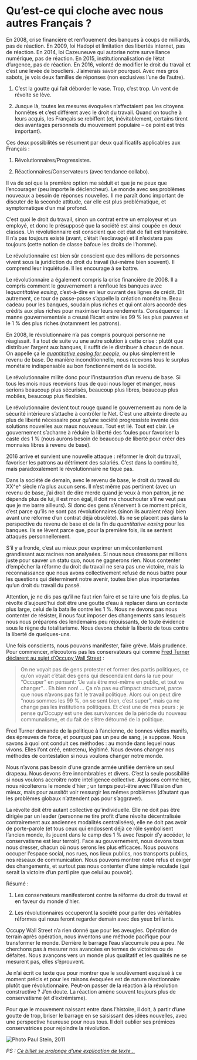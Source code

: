 # Qu’est-ce qui cloche avec nous autres Français ?

En 2008, crise financière et renflouement des banques à coups de milliards, pas de réaction. En 2009, loi Hadopi et limitation des libertés internet, pas de réaction. En 2014, loi Cazeuneuve qui autorise notre surveillance numérique, pas de réaction. En 2015, institutionnalisation de l’état d’urgence, pas de réaction. En 2016, volonté de modifier le droit du travail et c’est une levée de boucliers. J’aimerais savoir pourquoi. Avec mes gros sabots, je vois deux familles de réponses (non exclusives l’une de l’autre).

1. C’est la goutte qui fait déborder le vase. Trop, c’est trop. Un vent de révolte se lève.

2. Jusque là, toutes les mesures évoquées n’affectaient pas les citoyens honnêtes et c’est différent avec le droit du travail. Quand on touche à leurs acquis, les Français se rebiffent (et, inévitablement, certains tirent des avantages personnels du mouvement populaire – ce point est très important).

Ces deux possibilités se résument par deux qualificatifs applicables aux Français :

1. Révolutionnaires/Progressistes.

2. Réactionnaires/Conservateurs (avec tendance collabo).

Il va de soi que la première option me séduit et que je ne peux que l’encourager (peu importe le déclencheur). Le monde avec ses problèmes nouveaux a besoin de réponses nouvelles. Il me paraît donc important de discuter de la seconde attitude, car elle est plus problématique, et symptomatique d’un mal profond.

C’est quoi le droit du travail, sinon un contrat entre un employeur et un employé, et donc le présupposé que la société est ainsi coupée en deux classes. Un révolutionnaire est conscient que cet état de fait est transitoire. Il n’a pas toujours existé (avant, c’était l’esclavage) et il n’existera pas toujours (cette notion de classe bafoue les droits de l’homme).

Le révolutionnaire est bien sûr conscient que des millions de personnes vivent sous la juridiction du droit du travail (lui-même bien souvent). Il comprend leur inquiétude. Il les encourage à se battre.

Le révolutionnaire a également compris la crise financière de 2008. Il a compris comment le gouvernement a renfloué les banques avec le*quantitative easing*, c’est-à-dire en leur ouvrant des lignes de crédit. Dit autrement, ce tour de passe-passe s’appelle la création monétaire. Beau cadeau pour les banques, soudain plus riches et qui ont alors accordé des crédits aux plus riches pour maximiser leurs rendements. Conséquence : la manne gouvernementale a creusé l’écart entre les 99 % les plus pauvres et le 1 % des plus riches (notamment les patrons).

En 2008, le révolutionnaire n’a pas compris pourquoi personne ne réagissait. Il a tout de suite vu une autre solution à cette crise : plutôt que distribuer l’argent aux banques, il suffit de le distribuer à chacun de nous. On appelle ça le [*quantitative easing for people*](http://www.qe4people.eu/), ou plus simplement le revenu de base. De manière inconditionnelle, nous recevons tous le surplus monétaire indispensable au bon fonctionnement de la société.

Le révolutionnaire milite donc pour l’instauration d’un revenu de base. Si tous les mois nous recevions tous de quoi nous loger et manger, nous serions beaucoup plus sécurisés, beaucoup plus libres, beaucoup plus mobiles, beaucoup plus flexibles.

Le révolutionnaire devient tout rouge quand le gouvernement au nom de la sécurité intérieure s’attache à contrôler le Net. C’est une atteinte directe au plus de liberté nécessaire pour qu’une société progressiste invente des solutions nouvelles aux maux nouveaux. Tout est lié. Tout est clair. Le gouvernement s’acharne à réduire la liberté des foules pour favoriser la caste des 1 % (nous aurons besoin de beaucoup de liberté pour créer des monnaies libres à revenu de base).

2016 arrive et survient une nouvelle attaque : réformer le droit du travail, favoriser les patrons au détriment des salariés. C’est dans la continuité, mais paradoxalement le révolutionnaire ne tique pas.

Dans la société de demain, avec le revenu de base, le droit du travail du XX^e^ siècle n’a plus aucun sens. Il n’est même pas pertinent (avec un revenu de base, j’ai droit de dire merde quand je veux à mon patron, je ne dépends plus de lui, il est mon égal, il doit me chouchouter s’il ne veut pas que je me barre ailleurs). Si donc des gens s’énervent à ce moment précis, c’est parce qu’ils ne sont pas révolutionnaires (sinon ils auraient réagi bien avant une réforme d’un contrat déjà obsolète). Ils ne se placent pas dans la perspective du revenu de base et de la fin du *quantitative easing* pour les banques. Ils se lèvent parce que, pour la première fois, ils se sentent attaqués personnellement.

S’il y a fronde, c’est au mieux pour exprimer un mécontentement grandissant aux racines non analysées. Si nous nous dressons par millions juste pour sauver un statu quo, nous ne gagnerons rien. Nous contenter d’empêcher la réforme du droit du travail ne sera pas une victoire, mais la reconnaissance que nous avons collectivement refusé de nous battre pour les questions qui déterminent notre avenir, toutes bien plus importantes qu’un droit du travail du passé.

Attention, je ne dis pas qu’il ne faut rien faire et se taire une fois de plus. La révolte d’aujourd’hui doit être une goutte d’eau à replacer dans un contexte plus large, celui de la bataille contre les 1 %. Nous ne devons pas nous contenter de résister, il nous faut imposer des changements sans lesquels nous nous préparons des lendemains peu réjouissants, de toute évidence sous le règne du totalitarisme. Nous devons choisir la liberté de tous contre la liberté de quelques-uns.

Une fois conscients, nous pouvons manifester, faire grève. Mais prudence. Pour commencer, n’écoutons pas les conservateurs qui comme [Fred Turner déclarent au sujet d’Occupy Wall Street](http://m.slate.fr/story/95899/fred-turner-technologies) :

> On ne voyait pas de gens protester et former des partis politiques, ce qu’on voyait c’était des gens qui descendaient dans la rue pour “Occuper” en pensant: “Je vais être moi-même en public, et tout va changer”… Eh bien non! … Ça n’a pas eu d’impact structurel, parce que nous n’avons pas fait le travail politique. Alors oui on peut dire “nous sommes les 99 %, on se sent bien, c’est super”, mais ça ne change pas les institutions politiques. Et c’est une de mes peurs : je pense qu’Occupy est une des survivances de la période du nouveau communalisme, et du fait de s’être détourné de la politique.

Fred Turner demande de la politique à l’ancienne, de bonnes vielles manifs, des épreuves de force, et pourquoi pas un peu de sang, je suppose. Nous savons à quoi ont conduit ces méthodes : au monde dans lequel nous vivons. Elles l’ont créé, entretenu, légitimé. Nous devons changer nos méthodes de contestation si nous voulons changer notre monde.

Nous n’avons pas besoin d’une grande armée unifiée derrière un seul drapeau. Nous devons être innombrables et divers. C’est la seule possibilité si nous voulons accroître notre intelligence collective. Agissons comme hier, nous récolterons le monde d’hier ; un temps peut-être avec l’illusion d’un mieux, mais pour aussitôt voir ressurgir les mêmes problèmes (d’autant que les problèmes globaux n’attendent pas pour s’aggraver).

La révolte doit être autant collective qu’individuelle. Elle ne doit pas être dirigée par un leader (personne ne tire profit d’une révolte décentralisée contrairement aux anciennes modalités centralisées), elle ne doit pas avoir de porte-parole (et tous ceux qui endossent déjà ce rôle symbolisent l’ancien monde, ils jouent dans le camp des 1 % avec l’espoir d’y accéder, le conservatisme est leur terroir). Face au gouvernement, nous devons tous nous dresser, chacun où nous serons les plus efficaces. Nous pouvons occuper l’espace social, nos rues, nos lieux publics, nos transports publics, nos réseaux de communication. Nous pouvons montrer notre refus et exiger des changements, et surtout pas nous contenter d’une simple reculade (qui serait la victoire d’un parti pire que celui au pouvoir).

Résumé :

1. Les conservateurs manifesteront contre la réforme du droit du travail et en faveur du monde d’hier.

2. Les révolutionnaires occuperont la société pour parler des véritables réformes qui nous feront regarder demain avec des yeux brillants.

Occupy Wall Street n’a rien donné que pour les aveugles. Opération de terrain après opération, nous inventons une méthode pacifique pour transformer le monde. Derrière le barrage l’eau s’accumule peu à peu. Ne cherchons pas à mesurer nos avancées en termes de victoires ou de défaites. Nous avançons vers un monde plus qualitatif et les qualités ne se mesurent pas, elles s’éprouvent.

Je n’ai écrit ce texte que pour montrer que le soulèvement esquissé à ce moment précis et pour les raisons évoquées est de nature réactionnaire plutôt que révolutionnaire. Peut-on passer de la réaction à la révolution constructive ? J’en doute. La réaction amène souvent toujours plus de conservatisme (et d’extrémisme).

Pour que le mouvement naissant entre dans l’histoire, il doit, à partir d’une goutte de trop, briser le barrage en se saisissant des idées nouvelles, avec une perspective heureuse pour nous tous. Il doit oublier ses prémices conservatrices pour rejoindre la révolution.

![Photo Paul Stein, 2011](https://tcrouzet.com/images_tc/2016/02/occupy-600x400.jpg)

*PS : [Ce billet se prolonge d’une explication de texte…](/2016/02/29/%e2%80%8eonvautmieuxqueca%e2%80%ac-explication-de-texte)*